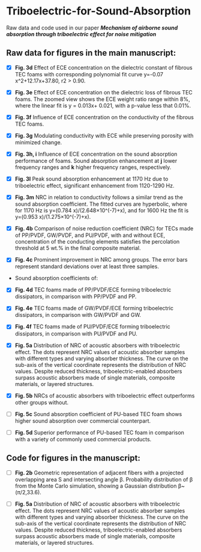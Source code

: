 # Triboelectric-for-Sound-Absorption
Raw data and code used in our paper _**Mechanism of airborne sound absorption through triboelectric effect for noise mitigation**_

## Raw data for figures in the main manuscript:

- [x] **Fig. 3d** Effect of ECE concentration on the dielectric constant of fibrous TEC foams with corresponding polynomial fit curve y=-0.07 x^2+12.17x+37.80, r2 > 0.90.
- [x] **Fig. 3e** Effect of ECE concentration on the dielectric loss of fibrous TEC foams. The zoomed view shows the ECE weight ratio range within 8%, where the linear fit is y = 0.013x+ 0.021, with a p-value less that 0.01%.
- [x] **Fig. 3f** Influence of ECE concentration on the conductivity of the fibrous TEC foams.
- [x] **Fig. 3g** Modulating conductivity with ECE while preserving porosity with minimized change.
- [x] **Fig. 3h, i** Influence of ECE concentration on the sound absorption performance of foams. Sound absorption enhancement at **j** lower frequency ranges and **k** higher frequency ranges, respectively.
- [x] **Fig. 3l** Peak sound absorption enhancement at 1170 Hz due to triboelectric effect, significant enhancement from 1120-1290 Hz.
- [x] **Fig. 3m** NRC in relation to conductivity follows a similar trend as the sound absorption coefficient. The fitted curves are hyperbolic, where for 1170 Hz is y=(0.784 x)/(2.648×10^(-7)+x), and for 1600 Hz the fit is y=(0.953 x)/(1.275×10^(-7)+x).

- [x] **Fig. 4b** Comparison of noise reduction coefficient (NRC) for TECs made of PP/PVDF, GW/PVDF, and PU/PVDF, with and without ECE, concentration of the conducting elements satisfies the percolation threshold at 5 wt.% in the final composite material.
- [x] **Fig. 4c** Prominent improvement in NRC among groups. The error bars represent standard deviations over at least three samples.
- Sound absorption coefficients of:
 - [x] **Fig. 4d** TEC foams made of PP/PVDF/ECE forming triboelectric dissipators, in comparison with PP/PVDF and PP.
 - [x] **Fig. 4e** TEC foams made of GW/PVDF/ECE forming triboelectric dissipators, in comparison with GW/PVDF and GW.
 - [x] **Fig. 4f** TEC foams made of PU/PVDF/ECE forming triboelectric dissipators, in comparison with PU/PVDF and PU. 

- [x] **Fig. 5a** Distribution of NRC of acoustic absorbers with triboelectric effect. The dots represent NRC values of acoustic absorber samples with different types and varying absorber thickness. The curve on the sub-axis of the vertical coordinate represents the distribution of NRC values. Despite reduced thickness, triboelectric-enabled absorbers surpass acoustic absorbers made of single materials, composite materials, or layered structures. 
- [x] **Fig. 5b** NRCs of acoustic absorbers with triboelectric effect outperforms other groups without.
- [ ] **Fig. 5c** Sound absorption coefficient of PU-based TEC foam shows higher sound absorption over commercial counterpart.
- [ ] **Fig. 5d** Superior performance of PU-based TEC foam in comparison with a variety of commonly used commercial products.


## Code for figures in the manuscript:
 - [ ] **Fig. 2b** Geometric representation of adjacent fibers with a projected overlapping area S and intersecting angle β. Probability distribution of β from the Monte Carlo simulation, showing a Gaussian distribution β~(π/2,33.6).

 - [ ] **Fig. 5a** Distribution of NRC of acoustic absorbers with triboelectric effect. The dots represent NRC values of acoustic absorber samples with different types and varying absorber thickness. The curve on the sub-axis of the vertical coordinate represents the distribution of NRC values. Despite reduced thickness, triboelectric-enabled absorbers surpass acoustic absorbers made of single materials, composite materials, or layered structures. 
